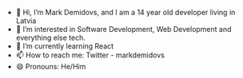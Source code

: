 - 👋 Hi, I’m Mark Demidovs, and I am a 14 year old developer living in Latvia
- 👀 I’m interested in Software Development, Web Development and everything else tech.
- 🌱 I’m currently learning React
- 📫 How to reach me: Twitter - markdemidovs
- 😄 Pronouns: He/Him

